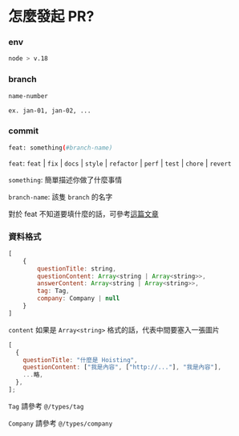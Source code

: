 # 怎麼發起 PR?

### env

```bash
node > v.18
```

### branch

```bash
name-number

ex. jan-01, jan-02, ...
```

### commit

```bash
feat: something(#branch-name)
```

`feat`: `feat` | `fix` | `docs` | `style` | `refactor` | `perf` | `test` | `chore` | `revert`

`something`: 簡單描述你做了什麼事情

`branch-name`: 該隻 `branch` 的名字

對於 feat 不知道要填什麼的話，可參考[這篇文章](https://wadehuanglearning.blogspot.com/2019/05/commit-commit-commit-why-what-commit.html)

### 資料格式

```js
[
    {
        questionTitle: string,
        questionContent: Array<string | Array<string>>,
        answerContent: Array<string | Array<string>>,
        tag: Tag,
        company: Company | null
    }
]
```

`content` 如果是 `Array<string>` 格式的話，代表中間要塞入一張圖片

```js
[
  {
    questionTitle: "什麼是 Hoisting",
    questionContent: ["我是內容", ["http://..."], "我是內容"],
    ...略,
  },
];
```

`Tag` 請參考 `@/types/tag`

`Company` 請參考 `@/types/company`
